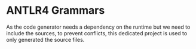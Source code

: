 # ANTLR4 Grammars
As the code generator needs a dependency on the runtime but we need to include
the sources, to prevent conflicts, this dedicated project is used to only
generated the source files.
